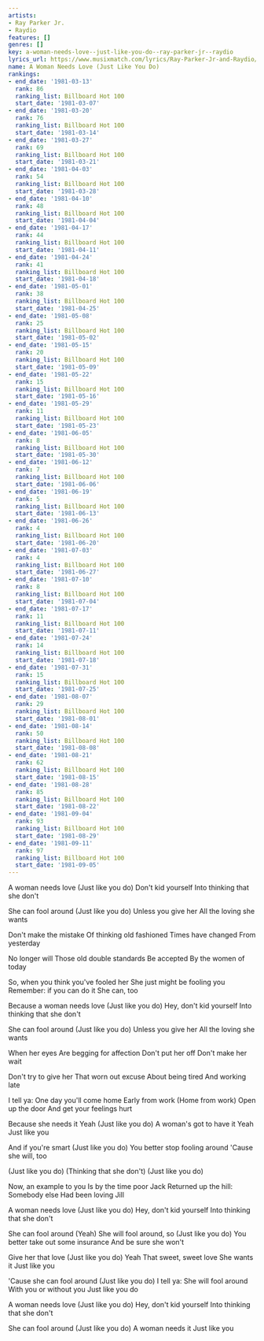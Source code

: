```yaml
---
artists:
- Ray Parker Jr.
- Raydio
features: []
genres: []
key: a-woman-needs-love--just-like-you-do--ray-parker-jr--raydio
lyrics_url: https://www.musixmatch.com/lyrics/Ray-Parker-Jr-and-Raydio/A-Woman-Needs-Love-Just-Like-You-Do
name: A Woman Needs Love (Just Like You Do)
rankings:
- end_date: '1981-03-13'
  rank: 86
  ranking_list: Billboard Hot 100
  start_date: '1981-03-07'
- end_date: '1981-03-20'
  rank: 76
  ranking_list: Billboard Hot 100
  start_date: '1981-03-14'
- end_date: '1981-03-27'
  rank: 69
  ranking_list: Billboard Hot 100
  start_date: '1981-03-21'
- end_date: '1981-04-03'
  rank: 54
  ranking_list: Billboard Hot 100
  start_date: '1981-03-28'
- end_date: '1981-04-10'
  rank: 48
  ranking_list: Billboard Hot 100
  start_date: '1981-04-04'
- end_date: '1981-04-17'
  rank: 44
  ranking_list: Billboard Hot 100
  start_date: '1981-04-11'
- end_date: '1981-04-24'
  rank: 41
  ranking_list: Billboard Hot 100
  start_date: '1981-04-18'
- end_date: '1981-05-01'
  rank: 38
  ranking_list: Billboard Hot 100
  start_date: '1981-04-25'
- end_date: '1981-05-08'
  rank: 25
  ranking_list: Billboard Hot 100
  start_date: '1981-05-02'
- end_date: '1981-05-15'
  rank: 20
  ranking_list: Billboard Hot 100
  start_date: '1981-05-09'
- end_date: '1981-05-22'
  rank: 15
  ranking_list: Billboard Hot 100
  start_date: '1981-05-16'
- end_date: '1981-05-29'
  rank: 11
  ranking_list: Billboard Hot 100
  start_date: '1981-05-23'
- end_date: '1981-06-05'
  rank: 8
  ranking_list: Billboard Hot 100
  start_date: '1981-05-30'
- end_date: '1981-06-12'
  rank: 7
  ranking_list: Billboard Hot 100
  start_date: '1981-06-06'
- end_date: '1981-06-19'
  rank: 5
  ranking_list: Billboard Hot 100
  start_date: '1981-06-13'
- end_date: '1981-06-26'
  rank: 4
  ranking_list: Billboard Hot 100
  start_date: '1981-06-20'
- end_date: '1981-07-03'
  rank: 4
  ranking_list: Billboard Hot 100
  start_date: '1981-06-27'
- end_date: '1981-07-10'
  rank: 8
  ranking_list: Billboard Hot 100
  start_date: '1981-07-04'
- end_date: '1981-07-17'
  rank: 11
  ranking_list: Billboard Hot 100
  start_date: '1981-07-11'
- end_date: '1981-07-24'
  rank: 14
  ranking_list: Billboard Hot 100
  start_date: '1981-07-18'
- end_date: '1981-07-31'
  rank: 15
  ranking_list: Billboard Hot 100
  start_date: '1981-07-25'
- end_date: '1981-08-07'
  rank: 29
  ranking_list: Billboard Hot 100
  start_date: '1981-08-01'
- end_date: '1981-08-14'
  rank: 50
  ranking_list: Billboard Hot 100
  start_date: '1981-08-08'
- end_date: '1981-08-21'
  rank: 62
  ranking_list: Billboard Hot 100
  start_date: '1981-08-15'
- end_date: '1981-08-28'
  rank: 85
  ranking_list: Billboard Hot 100
  start_date: '1981-08-22'
- end_date: '1981-09-04'
  rank: 93
  ranking_list: Billboard Hot 100
  start_date: '1981-08-29'
- end_date: '1981-09-11'
  rank: 97
  ranking_list: Billboard Hot 100
  start_date: '1981-09-05'
---
```

A woman needs love
(Just like you do)
Don't kid yourself
Into thinking that she don't

She can fool around
(Just like you do)
Unless you give her
All the loving she wants

Don't make the mistake
Of thinking old fashioned
Times have changed
From yesterday

No longer will
Those old double standards
Be accepted
By the women of today

So, when you think you've fooled her
She just might be fooling you
Remember: if you can do it
She can, too

Because a woman needs love
(Just like you do)
Hey, don't kid yourself
Into thinking that she don't

She can fool around
(Just like you do)
Unless you give her
All the loving she wants

When her eyes
Are begging for affection
Don't put her off
Don't make her wait

Don't try to give her
That worn out excuse
About being tired
And working late

I tell ya:
One day you'll come home
Early from work
(Home from work)
Open up the door
And get your feelings hurt

Because she needs it
Yeah
(Just like you do)
A woman's got to have it
Yeah
Just like you

And if you're smart
(Just like you do)
You better stop fooling around
'Cause she will, too

(Just like you do)
(Thinking that she don't)
(Just like you do)

Now, an example to you
Is by the time poor Jack
Returned up the hill:
Somebody else
Had been loving Jill

A woman needs love
(Just like you do)
Hey, don't kid yourself
Into thinking that she don't

She can fool around
(Yeah)
She will fool around, so
(Just like you do)
You better take out some insurance
And be sure she won't

Give her that love
(Just like you do)
Yeah
That sweet, sweet love
She wants it
Just like you

'Cause she can fool around
(Just like you do)
I tell ya:
She will fool around
With you or without you
Just like you do

A woman needs love
(Just like you do)
Hey, don't kid yourself
Into thinking that she don't

She can fool around
(Just like you do)
A woman needs it
Just like you
